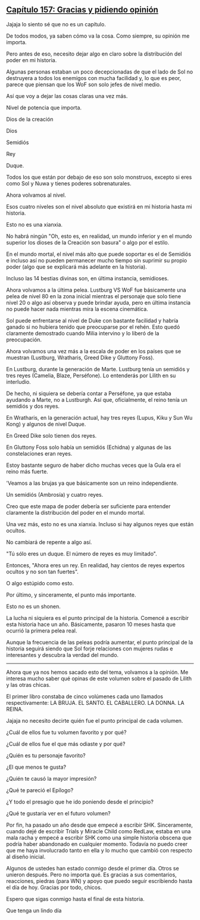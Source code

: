 
## [Capítulo 157: Gracias y pidiendo opinión](https://novelnext.dramanovels.io/nc/son-of-the-hero-king/chapter-157-thanks-and-asking-opinion "Capítulo 157: Gracias y pidiendo opinión")


Jajaja lo siento sé que no es un capítulo.

De todos modos, ya saben cómo va la cosa. Como siempre, su opinión me importa.

Pero antes de eso, necesito dejar algo en claro sobre la distribución del poder en mi historia.

Algunas personas estaban un poco decepcionadas de que el lado de Sol no destruyera a todos los enemigos con mucha facilidad y, lo que es peor, parece que piensan que los WoF son solo jefes de nivel medio.

Así que voy a dejar las cosas claras una vez más.

Nivel de potencia que importa.

Dios de la creación

Dios

Semidiós

Rey

Duque.

Todos los que están por debajo de eso son solo monstruos, excepto si eres como Sol y Nuwa y tienes poderes sobrenaturales.

Ahora volvamos al nivel.

Esos cuatro niveles son el nivel absoluto que existirá en mi historia hasta mi historia.

Esto no es una xianxia.

No habrá ningún "Oh, esto es, en realidad, un mundo inferior y en el mundo superior los dioses de la Creación son basura" o algo por el estilo.

En el mundo mortal, el nivel más alto que puede soportar es el de Semidiós e incluso así no pueden permanecer mucho tiempo sin suprimir su propio poder (algo que se explicará más adelante en la historia).

Incluso las 14 bestias divinas son, en última instancia, semidioses.

Ahora volvamos a la última pelea. Lustburg VS WoF fue básicamente una pelea de nivel 80 en la zona inicial mientras el personaje que solo tiene nivel 20 o algo así observa y puede brindar ayuda, pero en última instancia no puede hacer nada mientras mira la escena cinemática.

Sol puede enfrentarse al nivel de Duke con bastante facilidad y habría ganado si no hubiera tenido que preocuparse por el rehén. Esto quedó claramente demostrado cuando Milia intervino y lo liberó de la preocupación.

Ahora volvamos una vez más a la escala de poder en los países que se muestran (Lustburg, Wratharis, Greed Dike y Gluttony Foss).

En Lustburg, durante la generación de Marte. Lustburg tenía un semidiós y tres reyes (Camelia, Blaze, Perséfone). Lo entenderás por Lilith en su interludio.

De hecho, ni siquiera se debería contar a Perséfone, ya que estaba ayudando a Marte, no a Lustburgh. Así que, oficialmente, el reino tenía un semidiós y dos reyes.

En Wratharis, en la generación actual, hay tres reyes (Lupus, Kiku y Sun Wu Kong) y algunos de nivel Duque.

En Greed Dike solo tienen dos reyes.

En Gluttony Foss solo había un semidiós (Echidna) y algunas de las constelaciones eran reyes.

Estoy bastante seguro de haber dicho muchas veces que la Gula era el reino más fuerte.

'Veamos a las brujas ya que básicamente son un reino independiente.

Un semidiós (Ambrosía) y cuatro reyes.

Creo que este mapa de poder debería ser suficiente para entender claramente la distribución del poder en el mundo mortal.

Una vez más, esto no es una xianxia. Incluso si hay algunos reyes que están ocultos.

No cambiará de repente a algo así.

"Tú sólo eres un duque. El número de reyes es muy limitado".

Entonces, "Ahora eres un rey. En realidad, hay cientos de reyes expertos ocultos y no son tan fuertes".

O algo estúpido como esto.

Por último, y sinceramente, el punto más importante.

Esto no es un shonen.

La lucha ni siquiera es el punto principal de la historia. Comencé a escribir esta historia hace un año. Básicamente, pasaron 10 meses hasta que ocurrió la primera pelea real.

Aunque la frecuencia de las peleas podría aumentar, el punto principal de la historia seguirá siendo que Sol forje relaciones con mujeres rudas e interesantes y descubra la verdad del mundo.

*****

Ahora que ya nos hemos sacado esto del tema, volvamos a la opinión. Me interesa mucho saber qué opinas de este volumen sobre el pasado de Lilith y las otras chicas.

El primer libro constaba de cinco volúmenes cada uno llamados respectivamente: LA BRUJA. EL SANTO. EL CABALLERO. LA DONNA. LA REINA.

Jajaja no necesito decirte quién fue el punto principal de cada volumen.

¿Cuál de ellos fue tu volumen favorito y por qué?

¿Cuál de ellos fue el que más odiaste y por qué?

¿Quién es tu personaje favorito?

¿El que menos te gusta?

¿Quién te causó la mayor impresión?

¿Qué te pareció el Epílogo?

¿Y todo el presagio que he ido poniendo desde el principio?

¿Qué te gustaría ver en el futuro volumen?

Por fin, ha pasado un año desde que empecé a escribir SHK. Sinceramente, cuando dejé de escribir Trials y Miracle Child como RedLaw, estaba en una mala racha y empecé a escribir SHK como una simple historia obscena que podría haber abandonado en cualquier momento. Todavía no puedo creer que me haya involucrado tanto en ella y lo mucho que cambió con respecto al diseño inicial.

Algunos de ustedes han estado conmigo desde el primer día. Otros se unieron después. Pero no importa qué. Es gracias a sus comentarios, reacciones, piedras (para WN) y apoyo que puedo seguir escribiendo hasta el día de hoy. Gracias por todo, chicos.

Espero que sigas conmigo hasta el final de esta historia.

Que tenga un lindo día